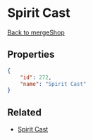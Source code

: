 # Spirit Cast

<no description available>

[Back to mergeShop](../merge-shops.md)

## Properties

```json
{
    "id": 272,
    "name": "Spirit Cast"
}
```

## Related

- [Spirit Cast](../items/15721-spirit-cast.md)

